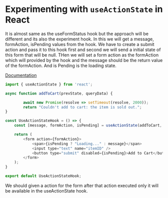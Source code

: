 # Experimenting with `useActionState` in React

It is almost same as the useFormStatus hook but the approach will be different and its also the experiment hook. In this we will get a message, formAction, isPending values from the hook. We have to create a submit action and pass it to this hook first and second we will send a initial state of this form that will be null. THen we will set a form action as the formAction which will provided by the hook and the message should be the return value of the formAction. And is Pending is the loading state.

[Documentation](https://react.dev/reference/react/useActionState)

```javascript
import { useActionState } from 'react';

async function addToCart(prevState, queryData) {

        await new Promise(resolve => setTimeout(resolve, 2000));
        return "Couldn't add to cart: the item is sold out.";
}

const UseActionStateHook = () => {
    const [message, formAction, isPending] = useActionState(addToCart, null);

    return (
        <form action={formAction}>
            <span>{isPending ? "Loading..." : message}</span>
            <input type="text" name="itemID" />
            <button type="submit" disabled={isPending}>Add to Cart</button>
        </form>
    );
}

export default UseActionStateHook;

```
We should given a action for the form after that action executed only it will be available in the useActionState hook.